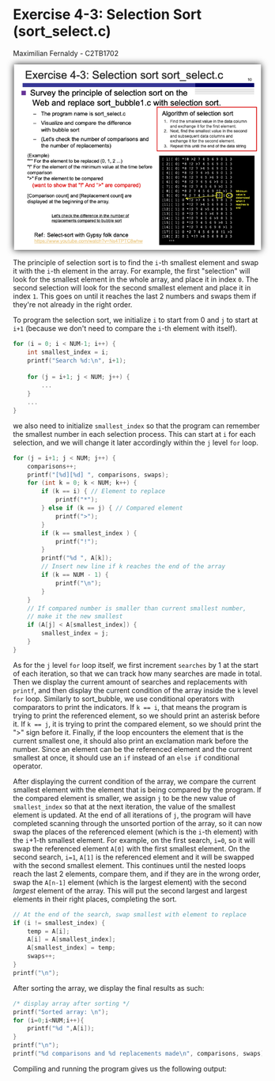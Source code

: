# Exercise 4-3: Selection Sort (sort_select.c)
Maximilian Fernaldy - C2TB1702

<p align='center'> <img src='./ex4-3.png' width=500> </p>

The principle of selection sort is to find the `i`-th smallest element and swap it with the `i`-th element in the array. For example, the first "selection" will look for the smallest element in the whole array, and place it in index `0`. The second selection will look for the second smallest element and place it in index `1`. This goes on until it reaches the last 2 numbers and swaps them if they're not already in the right order.

To program the selection sort, we initialize `i` to start from 0 and `j` to start at `i+1` (because we don't need to compare the `i`-th element with itself).

```C
for (i = 0; i < NUM-1; i++) {
    int smallest_index = i;
    printf("Search %d:\n", i+1);

    for (j = i+1; j < NUM; j++) {
        ...
    }
    ...
}
```

we also need to initialize `smallest_index` so that the program can remember the smallest number in each selection process. This can start at `i` for each selection, and we will change it later accordingly within the `j` level `for` loop.

```C
for (j = i+1; j < NUM; j++) {
    comparisons++;
    printf("[%d][%d] ", comparisons, swaps);
    for (int k = 0; k < NUM; k++) {
        if (k == i) { // Element to replace
            printf("*");
        } else if (k == j) { // Compared element
            printf(">");
        }
        if (k == smallest_index ) {
            printf("!");
        }
        printf("%d ", A[k]);
        // Insert new line if k reaches the end of the array
        if (k == NUM - 1) {
            printf("\n");
        }
    }
    // If compared number is smaller than current smallest number,
    // make it the new smallest
    if (A[j] < A[smallest_index]) {
        smallest_index = j;
    }
}
```

As for the `j` level `for` loop itself, we first increment `searches` by 1 at the start of each iteration, so that we can track how many searches are made in total. Then we display the current amount of searches and replacements with `printf`, and then display the current condition of the array inside the `k` level `for` loop. Similarly to sort_bubble, we use conditional operators with comparators to print the indicators. If `k == i`, that means the program is trying to print the referenced element, so we should print an asterisk before it. If `k == j`, it is trying to print the compared element, so we should print the ">" sign before it. Finally, if the loop encounters the element that is the current smallest one, it should also print an exclamation mark before the number. Since an element can be the referenced element and the current smallest at once, it should use an `if` instead of an `else if` conditional operator.

After displaying the current condition of the array, we compare the current smallest element with the element that is being compared by the program. If the compared element is smaller, we assign `j` to be the new value of `smallest_index` so that at the next iteration, the value of the smallest element is updated. At the end of all iterations of `j`, the program will have completed scanning through the unsorted portion of the array, so it can now swap the places of the referenced element (which is the `i`-th element) with the `i`+1-th smallest element. For example, on the first search, `i=0`, so it will swap the referenced element `A[0]` with the first smallest element. On the second search, `i=1`, `A[1]` is the referenced element and it will be swapped with the second smallest element. This continues until the nested loops reach the last 2 elements, compare them, and if they are in the wrong order, swap the `A[n-1]` element (which is the largest element) with the second *largest* element of the array. This will put the second largest and largest elements in their right places, completing the sort.

```C
// At the end of the search, swap smallest with element to replace
if (i != smallest_index) {
    temp = A[i];
    A[i] = A[smallest_index];
    A[smallest_index] = temp;
    swaps++;
}
printf("\n");
```

After sorting the array, we display the final results as such:
```C
/* display array after sorting */
printf("Sorted array: \n");
for (i=0;i<NUM;i++){
    printf("%d ",A[i]);
}
printf("\n");
printf("%d comparisons and %d replacements made\n", comparisons, swaps);
```

Compiling and running the program gives us the following output:





[comment]: <> (Below is CSS code for the output HTML and pdf files. Don't touch them unless you know what you're doing.)
<style>
    figcaption{
    text-align:center;
        font-size:9pt
    }
    img{
        filter: drop-shadow(0px 0px 7px );
    }
    .noshade{
        filter: none
    }
</style>